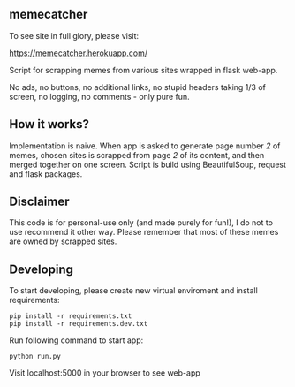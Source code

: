 ## memecatcher

To see site in full glory, please visit:

https://memecatcher.herokuapp.com/

Script for scrapping memes from various sites wrapped in flask web-app.

No ads, no buttons, no additional links, no stupid headers taking
1/3 of screen, no logging, no comments - only pure fun.

## How it works?

Implementation is naive.
When app is asked to generate page number *2* of memes, chosen sites is 
scrapped from page *2* of its content, and then merged together on one screen.
Script is build using BeautifulSoup, request and flask packages.

## Disclaimer

This code is for personal-use only (and made purely for fun!),
I do not to use recommend it other way.
Please remember that most of these memes are owned by scrapped sites.

## Developing

To start developing, please create new virtual enviroment
and install requirements:

```
pip install -r requirements.txt
pip install -r requirements.dev.txt
```

Run following command to start app:

```
python run.py
```

Visit localhost:5000 in your browser to see web-app

